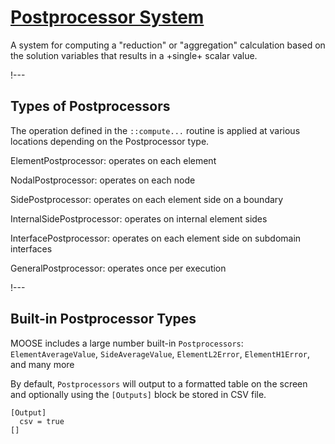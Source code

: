 # [Postprocessor System](syntax/Postprocessors/index.md)

A system for computing a "reduction" or "aggregation" calculation based on the solution variables
that results in a +single+ scalar value.

!---

## Types of Postprocessors

The operation defined in the `::compute...` routine is applied at various locations
depending on the Postprocessor type.

ElementPostprocessor: operates on each element

NodalPostprocessor: operates on each node

SidePostprocessor: operates on each element side on a boundary

InternalSidePostprocessor: operates on internal element sides

InterfacePostprocessor: operates on each element side on subdomain interfaces

GeneralPostprocessor: operates once per execution

!---

## Built-in Postprocessor Types

MOOSE includes a large number built-in `Postprocessors`: `ElementAverageValue`, `SideAverageValue`,
`ElementL2Error`, `ElementH1Error`, and many more

By default, `Postprocessors` will output to a formatted table on the screen and optionally using
the `[Outputs]` block be stored in CSV file.

```text
[Output]
  csv = true
[]
```
